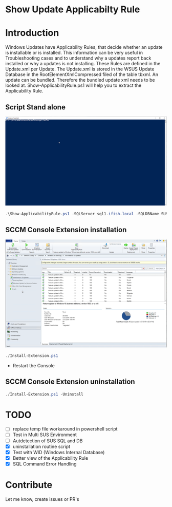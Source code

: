 
# Show Update Applicabilty Rule

# Introduction

Windows Updates have Applicability Rules, that decide whether an update is installable or is installed. This information can be very useful in Troubleshooting cases and to understand why a updates report back installed or why a updates is not installing.
These Rules are defined in the Update.xml per Update. The Update.xml is stored in the WSUS Update Database in the RootElementXmlCompressed filed of the table tbxml. An update can be bundled. Therefore the bundled update xml needs to be looked at.
Show-ApplicabilityRule.ps1 will help you to extract the Applicability Rule.

## Script Stand alone

![Alt text](res/script.gif "Script Standalone")

```powershell
.\Show-ApplicabilityRule.ps1 -SQLServer sql1.ifish.local -SQLDBName SUSDB -UpdateSearchString "%Office 365 Client Update - First Release for Current Channel Version 1706 for x64 based Edition (Build 8229.2056)%"
```

## SCCM Console Extension installation

![Alt text](res/sccm_extension.gif "SCCM Extension")

```powershell
./Install-Extension.ps1
```

* Restart the Console

## SCCM Console Extension uninstallation

```powershell
./Install-Extension.ps1 -Uninstall
```

# TODO

- [ ] replace temp file workaround in powershell script
- [ ] Test in Multi SUS Environment
- [ ] Autdetection of SUS SQL and DB
- [x] uninstallation routine script
- [x] Test with WID (Windows Internal Database)
- [x] Better view of the Applicability Rule
- [x] SQL Command Error Handling

# Contribute

Let me know, create issues or PR's
